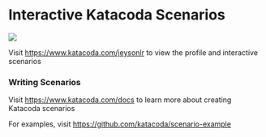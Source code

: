 # Interactive Katacoda Scenarios

[![](http://shields.katacoda.com/katacoda/jeysonlr/count.svg)](https://www.katacoda.com/jeysonlr "Get your profile on Katacoda.com")

Visit https://www.katacoda.com/jeysonlr to view the profile and interactive scenarios

### Writing Scenarios
Visit https://www.katacoda.com/docs to learn more about creating Katacoda scenarios

For examples, visit https://github.com/katacoda/scenario-example

